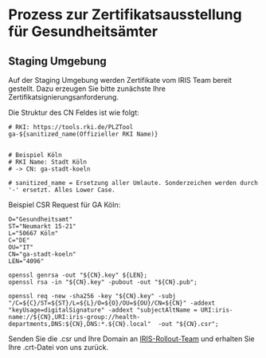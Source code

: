 # Prozess zur Zertifikatsausstellung für Gesundheitsämter

## Staging Umgebung

Auf der Staging Umgebung werden Zertifikate vom IRIS Team bereit gestellt. Dazu erzeugen Sie bitte zunächste Ihre Zertifikatsignierungsanforderung.

Die Struktur des CN Feldes ist wie folgt:

```
# RKI: https://tools.rki.de/PLZTool
ga-${sanitized_name(Offizieller RKI Name)}


# Beispiel Köln
# RKI Name: Stadt Köln
# -> CN: ga-stadt-koeln

# sanitized_name = Ersetzung aller Umlaute. Sonderzeichen werden durch '-' ersetzt. Alles Lower Case.
```

Beispiel CSR Request für GA Köln:

```
O="Gesundheitsamt"
ST="Neumarkt 15-21"
L="50667 Köln"
C="DE"
OU="IT"
CN="ga-stadt-koeln"
LEN="4096"

openssl genrsa -out "${CN}.key" ${LEN};
openssl rsa -in "${CN}.key" -pubout -out "${CN}.pub";

openssl req -new -sha256 -key "${CN}.key" -subj "/C=${C}/ST=${ST}/L=${L}/O=${O}/OU=${OU}/CN=${CN}" -addext "keyUsage=digitalSignature" -addext "subjectAltName = URI:iris-name://${CN},URI:iris-group://health-departments,DNS:${CN},DNS:*.${CN}.local"  -out "${CN}.csr";
```

Senden Sie die .csr und Ihre Domain an [IRIS-Rollout-Team](mailto:rollout@iris-gateway.de) und erhalten Sie Ihre .crt-Datei von uns zurück.
